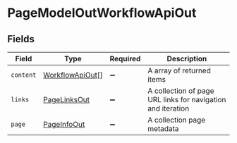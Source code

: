 # PageModelOutWorkflowApiOut


## Fields

| Field                                                       | Type                                                        | Required                                                    | Description                                                 |
| ----------------------------------------------------------- | ----------------------------------------------------------- | ----------------------------------------------------------- | ----------------------------------------------------------- |
| `content`                                                   | [WorkflowApiOut](../../models/shared/workflowapiout.md)[]   | :heavy_minus_sign:                                          | A array of returned items                                   |
| `links`                                                     | [PageLinksOut](../../models/shared/pagelinksout.md)         | :heavy_minus_sign:                                          | A collection of page URL links for navigation and iteration |
| `page`                                                      | [PageInfoOut](../../models/shared/pageinfoout.md)           | :heavy_minus_sign:                                          | A collection page metadata                                  |
